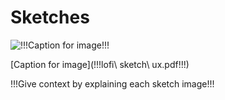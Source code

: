 # Sketches

![!!!Caption for image!!!](!!!filename.png!!!)

[Caption for image](!!!lofi\ sketch\ ux.pdf!!!)

!!!Give context by explaining each sketch image!!!

